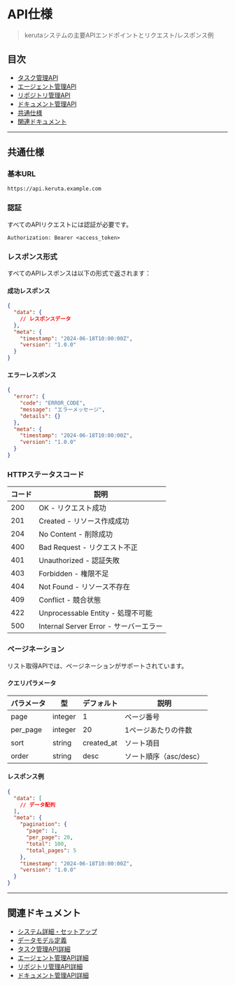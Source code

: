 # API仕様

> kerutaシステムの主要APIエンドポイントとリクエスト/レスポンス例

## 目次
- [タスク管理API](./api/taskApi.md)
- [エージェント管理API](./api/agentApi.md)
- [リポジトリ管理API](./api/repositoryApi.md)
- [ドキュメント管理API](./api/documentApi.md)
- [共通仕様](#共通仕様)
- [関連ドキュメント](#関連ドキュメント)

---

## 共通仕様

### 基本URL
```
https://api.keruta.example.com
```

### 認証
すべてのAPIリクエストには認証が必要です。

```http
Authorization: Bearer <access_token>
```

### レスポンス形式
すべてのAPIレスポンスは以下の形式で返されます：

#### 成功レスポンス
```json
{
  "data": {
    // レスポンスデータ
  },
  "meta": {
    "timestamp": "2024-06-18T10:00:00Z",
    "version": "1.0.0"
  }
}
```

#### エラーレスポンス
```json
{
  "error": {
    "code": "ERROR_CODE",
    "message": "エラーメッセージ",
    "details": {}
  },
  "meta": {
    "timestamp": "2024-06-18T10:00:00Z",
    "version": "1.0.0"
  }
}
```

### HTTPステータスコード
| コード | 説明 |
|--------|------|
| 200 | OK - リクエスト成功 |
| 201 | Created - リソース作成成功 |
| 204 | No Content - 削除成功 |
| 400 | Bad Request - リクエスト不正 |
| 401 | Unauthorized - 認証失敗 |
| 403 | Forbidden - 権限不足 |
| 404 | Not Found - リソース不存在 |
| 409 | Conflict - 競合状態 |
| 422 | Unprocessable Entity - 処理不可能 |
| 500 | Internal Server Error - サーバーエラー |

### ページネーション
リスト取得APIでは、ページネーションがサポートされています。

#### クエリパラメータ
| パラメータ | 型 | デフォルト | 説明 |
|-----------|----|-----------|------|
| page | integer | 1 | ページ番号 |
| per_page | integer | 20 | 1ページあたりの件数 |
| sort | string | created_at | ソート項目 |
| order | string | desc | ソート順序（asc/desc） |

#### レスポンス例
```json
{
  "data": [
    // データ配列
  ],
  "meta": {
    "pagination": {
      "page": 1,
      "per_page": 20,
      "total": 100,
      "total_pages": 5
    },
    "timestamp": "2024-06-18T10:00:00Z",
    "version": "1.0.0"
  }
}
```

---

## 関連ドキュメント
- [システム詳細・セットアップ](./projectDetails.md)
- [データモデル定義](./dataModel.md)
- [タスク管理API詳細](./api/taskApi.md)
- [エージェント管理API詳細](./api/agentApi.md)
- [リポジトリ管理API詳細](./api/repositoryApi.md)
- [ドキュメント管理API詳細](./api/documentApi.md) 